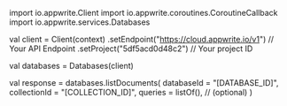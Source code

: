 import io.appwrite.Client
import io.appwrite.coroutines.CoroutineCallback
import io.appwrite.services.Databases

val client = Client(context)
    .setEndpoint("https://cloud.appwrite.io/v1") // Your API Endpoint
    .setProject("5df5acd0d48c2") // Your project ID

val databases = Databases(client)

val response = databases.listDocuments(
    databaseId = "[DATABASE_ID]", 
    collectionId = "[COLLECTION_ID]", 
    queries = listOf(), // (optional)
)